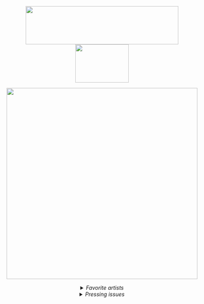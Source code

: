 <p align="center">
  <a href="https://rguk.ru">
      <img src="https://rguk.ru/local/templates/test/images/logo-new2.svg" height="100" width="400"/>
  </a>
  <a href="https://vk.com/iit_rsu">
      <img src="https://rguk.ru/local/templates/test/images/Green.svg" height="100" width="140"/>
  </a>
</p>
<p align="center">
  <a href="https://www.codewars.com/users/AmICursed%3F">
      <img src="https://www.codewars.com/users/AmICursed%3F/badges/large" width="500"/>
  </a>
</p>
<details align="center">
<summary align="center"><i>Favorite artists</i></summary>
<a href="https://genius.com/artists/Ivoxygen">
 <i>IVOXYGEN</i><br>  
</a>
<a href="https://genius.com/artists/Convolk">
  <i>Convolk</i><br>
</a>
  <a href="https://genius.com/artists/Gothurted">
    <i>gothurted</i><br>
  </a>
  
</details>
<details>
  <summary align="center"><i>Pressing issues</i></summary>
  <p align="center">
  <img src="https://i.ytimg.com/vi/kKJ59u5nTxw/sddefault.jpg" height="408" style="background-position: -50dp; -50dp;"/>
</p>
</details>
<!---
Sunset1437/Sunset1437 is a ✨ special ✨ repository because its `README.md` (this file) appears on your GitHub profile.
You can click the Preview link to take a look at your changes.
--->
